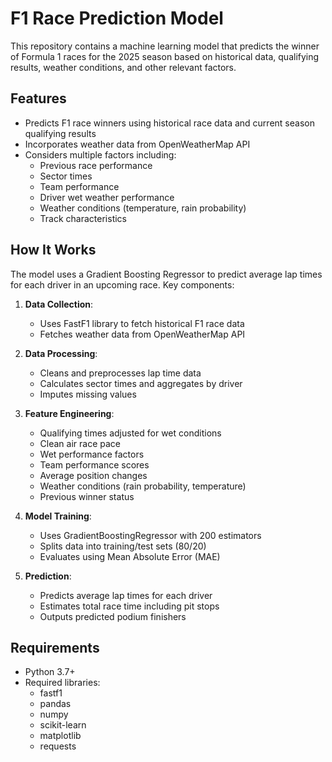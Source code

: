 # F1 Race Prediction Model

This repository contains a machine learning model that predicts the winner of Formula 1 races for the 2025 season based on historical data, qualifying results, weather conditions, and other relevant factors.

## Features

- Predicts F1 race winners using historical race data and current season qualifying results
- Incorporates weather data from OpenWeatherMap API
- Considers multiple factors including:
  - Previous race performance
  - Sector times
  - Team performance
  - Driver wet weather performance
  - Weather conditions (temperature, rain probability)
  - Track characteristics

## How It Works

The model uses a Gradient Boosting Regressor to predict average lap times for each driver in an upcoming race. Key components:

1. **Data Collection**:
   - Uses FastF1 library to fetch historical F1 race data
   - Fetches weather data from OpenWeatherMap API

2. **Data Processing**:
   - Cleans and preprocesses lap time data
   - Calculates sector times and aggregates by driver
   - Imputes missing values

3. **Feature Engineering**:
   - Qualifying times adjusted for wet conditions
   - Clean air race pace
   - Wet performance factors
   - Team performance scores
   - Average position changes
   - Weather conditions (rain probability, temperature)
   - Previous winner status

4. **Model Training**:
   - Uses GradientBoostingRegressor with 200 estimators
   - Splits data into training/test sets (80/20)
   - Evaluates using Mean Absolute Error (MAE)

5. **Prediction**:
   - Predicts average lap times for each driver
   - Estimates total race time including pit stops
   - Outputs predicted podium finishers

## Requirements

- Python 3.7+
- Required libraries:
  - fastf1
  - pandas
  - numpy
  - scikit-learn
  - matplotlib
  - requests

